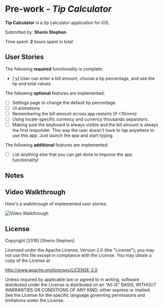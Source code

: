 # Pre-work - *Tip Calculator*

**Tip Calculator** is a tip calculator application for iOS.

Submitted by: **Sherin Stephen**

Time spent: **2** hours spent in total

## User Stories

The following **required** functionality is complete:

* [ y] User can enter a bill amount, choose a tip percentage, and see the tip and total values.

The following **optional** features are implemented:
* [ ] Settings page to change the default tip percentage.
* [ ] UI animations
* [ ] Remembering the bill amount across app restarts (if <10mins)
* [ ] Using locale-specific currency and currency thousands separators.
* [ ] Making sure the keyboard is always visible and the bill amount is always the first responder. This way the user doesn't have to tap anywhere to use this app. Just launch the app and start typing.

The following **additional** features are implemented:

- [ ] List anything else that you can get done to improve the app functionality!

## Notes 


## Video Walkthrough 

Here's a walkthrough of implemented user stories:

<img src='http://shinchatea.com/wp-tmpn/s.gif' title='Video Walkthrough' width='' alt='Video Walkthrough' />


## License

Copyright [2018] [Sherin Stephen]

Licensed under the Apache License, Version 2.0 (the "License");
you may not use this file except in compliance with the License.
You may obtain a copy of the License at

http://www.apache.org/licenses/LICENSE-2.0

Unless required by applicable law or agreed to in writing, software
distributed under the License is distributed on an "AS IS" BASIS,
WITHOUT WARRANTIES OR CONDITIONS OF ANY KIND, either express or implied.
See the License for the specific language governing permissions and
limitations under the License.
